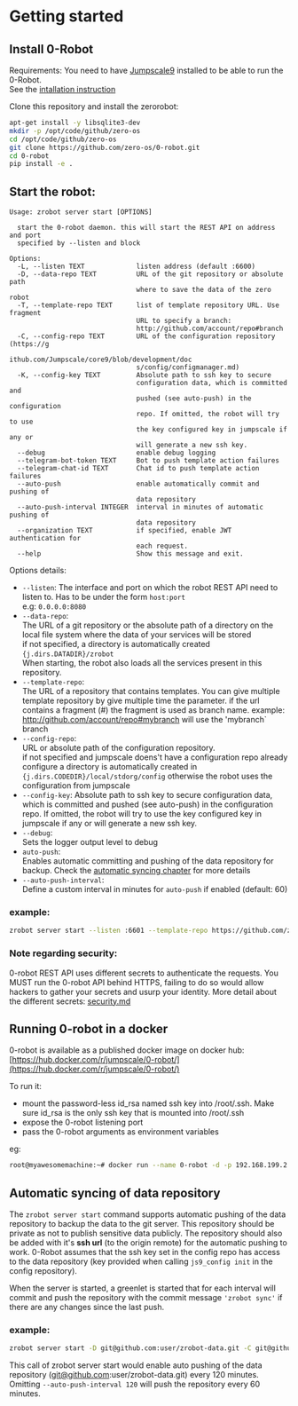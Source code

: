# Getting started

## Install 0-Robot
Requirements: You need to have [Jumpscale9](https://github.com/jumpscale/home) installed to be able to run the 0-Robot.  
See the [intallation instruction](https://github.com/Jumpscale/core9#jumpscale-9)

Clone this repository and install the zerorobot:

```bash
apt-get install -y libsqlite3-dev
mkdir -p /opt/code/github/zero-os
cd /opt/code/github/zero-os
git clone https://github.com/zero-os/0-robot.git
cd 0-robot
pip install -e .
```



## Start the robot:
```
Usage: zrobot server start [OPTIONS]

  start the 0-robot daemon. this will start the REST API on address and port
  specified by --listen and block

Options:
  -L, --listen TEXT             listen address (default :6600)
  -D, --data-repo TEXT          URL of the git repository or absolute path
                                where to save the data of the zero robot
  -T, --template-repo TEXT      list of template repository URL. Use fragment
                                URL to specify a branch:
                                http://github.com/account/repo#branch
  -C, --config-repo TEXT        URL of the configuration repository (https://g
                                ithub.com/Jumpscale/core9/blob/development/doc
                                s/config/configmanager.md)
  -K, --config-key TEXT         Absolute path to ssh key to secure
                                configuration data, which is committed and
                                pushed (see auto-push) in the configuration
                                repo. If omitted, the robot will try to use
                                the key configured key in jumpscale if any or
                                will generate a new ssh key.
  --debug                       enable debug logging
  --telegram-bot-token TEXT     Bot to push template action failures
  --telegram-chat-id TEXT       Chat id to push template action failures
  --auto-push                   enable automatically commit and pushing of
                                data repository
  --auto-push-interval INTEGER  interval in minutes of automatic pushing of
                                data repository
  --organization TEXT           if specified, enable JWT authentication for
                                each request.
  --help                        Show this message and exit.

```
Options details:

- `--listen`: The interface and port on which the robot REST API need to listen to. Has to be under the form `host:port`  
e.g: `0.0.0.0:8080`
- `--data-repo`:  
The URL of a git repository or the absolute path of a directory on the local file system where the data of your services will be stored  
if not specified, a directory is automatically created `{j.dirs.DATADIR}/zrobot`  
When starting, the robot also loads all the services present in this repository.  
- `--template-repo`:  
The URL of a repository that contains templates. You can give multiple template repository by give multiple time the parameter.
if the url contains a fragment (#) the fragment is used as branch name. example: http://github.com/account/repo#mybranch will use the 'mybranch` branch
- `--config-repo`:  
URL or absolute path of the configuration repository.  
 if not specified and jumpscale doens't have a configuration repo already configure a directory is automatically created in `{j.dirs.CODEDIR}/local/stdorg/config`
 otherwise the robot uses the configuration from jumpscale
 - `--config-key`: 
Absolute path to ssh key to secure configuration data, which is committed and pushed (see auto-push) in the configuration repo. If omitted, the robot will try to use the key configured key in jumpscale if any or will generate a new ssh key.
- `--debug`:  
Sets the logger output level to debug
- `auto-push`:  
Enables automatic committing and pushing of the data repository for backup. Check the [automatic syncing chapter](#automatic-syncing-of-data-repository) for more details
- `--auto-push-interval`:  
Define a custom interval in minutes for `auto-push` if enabled (default: 60)

### example:
```bash
zrobot server start --listen :6601 --template-repo https://github.com/zero-os/0-robot.git --data-repo https://github.com/user/zrobot1.git --robots http://localhost:6602 --organization myOrg
```
### Note regarding security:
0-robot REST API uses different secrets to authenticate the requests. You MUST run the 0-robot API behind HTTPS, failing to do so would allow hackers to gather your secrets and usurp your identity. More detail about the different secrets: [security.md](security.md)

## Running 0-robot in a docker

0-robot is available as a published docker image on docker hub: [https://hub.docker.com/r/jumpscale/0-robot/](https://hub.docker.com/r/jumpscale/0-robot/)

To run it:
- mount the password-less id_rsa named ssh key into /root/.ssh. Make sure id_rsa is the only ssh key that is mounted into /root/.ssh
- expose the 0-robot listening port 
- pass the 0-robot arguments as environment variables

eg:
```bash
root@myawesomemachine:~# docker run --name 0-robot -d -p 192.168.199.2:6600:6600 -v /root/.ssh2:/root/.ssh -e data-repo=ssh://git@myawesomegitserver.org:10023/MyAwesomeOrganization/myawseomedatarepo.git -e config-repo=ssh://git@myawesomegitserver.org:10023/MyAwesomeOrganization/myawseomeconfigrepo.git -e config-key=/root/.ssh/id_rsa -e template-repo=https://github.com/zero-os/0-templates.git jumpscale/0-robot:latest
```

## Automatic syncing of data repository

The `zrobot server start` command supports automatic pushing of the data repository to backup the data to the git server.
This repository should be private as not to publish sensitive data publicly.
The repository should also be added with it's **ssh url** (to the origin remote) for the automatic pushing to work. 0-Robot assumes that the ssh key set in the config repo has access to the data repository (key provided when calling `js9_config init` in the config repository).

When the server is started, a greenlet is started that for each interval will commit and push the repository with the commit message `'zrobot sync'` if there are any changes since the last push.

### example:
```bash
zrobot server start -D git@github.com:user/zrobot-data.git -C git@github.com:user/zrobot-config.git -T git@github.com:openvcloud/0-templates.git --auto-push --auto-push-interval 120
```

This call of zrobot server start would enable auto pushing of the data repository (git@github.com:user/zrobot-data.git) every 120 minutes.
Omitting `--auto-push-interval 120` will push the repository every 60 minutes.

